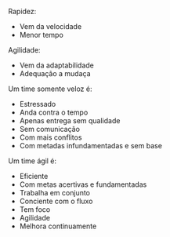 Rapidez:

- Vem da velocidade
- Menor tempo

Agilidade:

- Vem da adaptabilidade
- Adequação a mudaça

Um time somente veloz é:

- Estressado
- Anda contra o tempo
- Apenas entrega sem qualidade
- Sem comunicação
- Com mais conflitos
- Com metadas infundamentadas e sem base

Um time ágil é:

- Eficiente
- Com metas acertivas e fundamentadas
- Trabalha em conjunto
- Conciente com o fluxo
- Tem foco
- Agilidade
- Melhora continuamente
